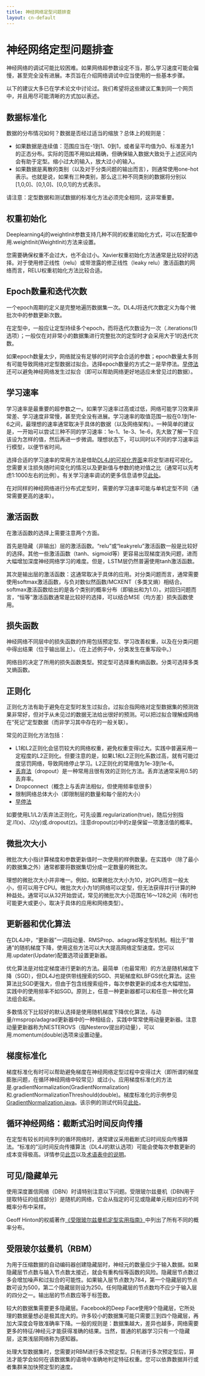 ```yaml
---
title: 神经网络定型问题排查
layout: cn-default
---
```


# 神经网络定型问题排查

神经网络的调试可能比较困难。如果网络超参数设定不当，那么学习速度可能会偏慢，甚至完全没有进展。本页旨在介绍网络调试中应当使用的一些基本步骤。

以下的建议大多已在学术论文中讨论过。我们希望将这些建议汇集到同一个网页中，并且用尽可能清晰的方式加以表述。

## 数据标准化

数据的分布情况如何？数据是否经过适当的缩放？总体上的规则是：

- 如果数据是连续值：范围应当在-1到1、0到1，或者呈平均值为0、标准差为1的正态分布。实际的范围不用如此精确，但确保输入数据大致处于上述区间内会有助于定型。缩小过大的输入，放大过小的输入。
- 如果数据是离散的类别（以及对于分类问题的输出而言），则通常使用one-hot表示。也就是说，如果有三种类别，那么这三种不同类别的数据将分别以[1,0,0]、[0,1,0]、[0,0,1]的方式表示。

请注意：定型数据和测试数据的标准化方法必须完全相同，这非常重要。

## 权重初始化

Deeplearning4j的weightInit参数支持几种不同的权重初始化方式，可以在配置中用.weightInit(WeightInit)方法来设置。

您需要确保权重不会过大，也不会过小。Xavier权重初始化方法通常是比较好的选择。对于使用修正线性（relu）或带泄露的修正线性（leaky relu）激活函数的网络而言，RELU权重初始化方法比较合适。

## Epoch数量和迭代次数

一个epoch周期的定义是完整地遍历数据集一次。DL4J将迭代次数定义为每个微批次中的参数更新次数。

在定型中，一般应让定型持续多个epoch，而将迭代次数设为一次（.iterations(1)选项）；一般仅在对非常小的数据集进行完整批次的定型时才会采用大于1的迭代次数。

如果epoch数量太少，网络就没有足够的时间学会合适的参数；epoch数量太多则有可能导致网络对定型数据过拟合。选择epoch数量的方式之一是早停法。[早停法](http://deeplearning4j.org/cn/earlystopping)还可以避免神经网络发生过拟合（即可以帮助网络更好地适应未曾见过的数据）。

## 学习速率

学习速率是最重要的超参数之一。如果学习速率过高或过低，网络可能学习效果非常差、学习速度非常慢，甚至完全没有进展。学习速率的取值范围一般在0.1到1e-6之间，最理想的速率通常取决于具体的数据（以及网络架构）。一种简单的建议是，一开始可以尝试三种不同的学习速率：1e-1、1e-3、1e-6，先大致了解一下应该设为怎样的值，然后再进一步微调。理想状态下，可以同时以不同的学习速率运行模型，以便节省时间。

选择合适的学习速率的常用方法是借助[DL4J的可视化界面](http://deeplearning4j.org/visualization)来将定型进程可视化。您需要关注损失随时间变化的情况以及更新值与参数的绝对值之比（通常可以先考虑1:1000左右的比例）。有关学习速率调试的更多信息请参见[此处](http://cs231n.github.io/neural-networks-3/#baby)。

在对同样的神经网络进行分布式定型时，需要的学习速率可能与单机定型不同（通常需要更高的速率）。

## 激活函数

在激活函数的选择上需要注意两个方面。

首先是隐藏（非输出）层的激活函数。“relu”或“leakyrelu”激活函数一般是比较好的选择。其他一些激活函数（tanh、sigmoid等）更容易出现梯度消失问题，进而大幅增加深度神经网络学习的难度。但是，LSTM层仍然普遍使用tanh激活函数。

其次是输出层的激活函数：这通常取决于具体的应用。对分类问题而言，通常需要使用softmax激活函数，与负对数似然函数/MCXENT（多类叉熵）相结合。softmax激活函数给出的是各个类别的概率分布（即输出和为1.0）。对回归问题而言，“恒等”激活函数通常是比较好的选择，可以结合MSE（均方差）损失函数使用。

## 损失函数

神经网络不同层中的损失函数的作用包括预定型、学习改善权重，以及在分类问题中得出结果（位于输出层上）。（在上述例子中，分类发生在重写段中。）

网络目的决定了所用的损失函数类型。预定型可选择重构熵函数。分类可选择多类叉熵函数。

## 正则化

正则化方法有助于避免在定型时发生过拟合。过拟合指网络对定型数据集的预测效果非常好，但对于从未见过的数据无法给出很好的预测。可以把过拟合理解成网络在“死记”定型数据（而非学习其中存在的一般关联）。

常见的正则化方法包括：

- L1和L2正则化会惩罚较大的网络权重，避免权重变得过大。实践中普遍采用一定程度的L2正则化。但要注意的是，如果L1和L2正则化系数过高，就有可能过度惩罚网络，导致网络停止学习。L2正则化的常用值为1e-3到1e-6。
- [丢弃法](./glossary.html#dropout)（dropout）是一种常用且很有效的正则化方法。丢弃法通常采用0.5的丢弃率。
- Dropconnect（概念上与丢弃法相似，但使用频率低很多）
- 限制网络总体大小（即限制层的数量和每个层的大小）
- [早停法](http://deeplearning4j.org/earlystopping)

如要使用L1/L2/丢弃法正则化，可先设置.regularization(true)，随后分别指定.l1(x)、.l2(y)或.dropout(z)。注意dropout(z)中的z是保留一项激活值的概率。

## 微批次大小

微批次大小指计算梯度和参数更新值时一次使用的样例数量。在实践中（除了最小的数据集之外）通常都要将数据集切分成一定数量的微批次。

理想的微批次大小并非唯一。例如，如果微批次大小为10，对GPU而言一般太小，但可以用于CPU。微批次大小为1的网络可以定型，但无法获得并行计算的种种益处。通常可以从32开始尝试，常见的微批次大小范围在16～128之间（有时也可能更大或更小，取决于具体的应用和网络类型）。

## 更新器和优化算法

在DL4J中，“更新器”一词指动量、RMSProp、adagrad等定型机制。相比于“普通”的随机梯度下降，使用这些方法可以大大提高网络定型速度。您可以用.updater(Updater)配置选项设置更新器。

优化算法是对给定梯度进行更新的方法。最简单（也最常用）的方法是随机梯度下降（SGD），但DL4J也提供带线搜索的SGD、共轭梯度和LBFGS优化算法。这些算法比SGD更强大，但由于包含线搜索组件，每次参数更新的成本也大幅增加，实践中的使用频率不如SGD。原则上，任意一种更新器都可以和任意一种优化算法组合起来。

多数情况下比较好的默认选择是使用随机梯度下降优化算法，与动量/rmsprop/adagrad更新器中的一种相结合，实践中常常使用动量更新器。注意动量更新器称为NESTEROVS（指Nesterov提出的动量），可以用.momentum(double)选项来设置动量。

## 梯度标准化

梯度标准化有时可以帮助避免梯度在神经网络定型过程中变得过大（即所谓的梯度膨胀问题，在循环神经网络中较常见）或过小。应用梯度标准化的方法是.gradientNormalization(GradientNormalization)和.gradientNormalizationThreshould(double)。梯度标准化的示例参见[GradientNormalization.java](https://github.com/deeplearning4j/deeplearning4j/blob/master/deeplearning4j-nn/src/main/java/org/deeplearning4j/nn/conf/GradientNormalization.java)。该示例的测试代码见[此处](https://github.com/deeplearning4j/deeplearning4j/blob/master/deeplearning4j-core/src/test/java/org/deeplearning4j/nn/updater/TestGradientNormalization.java)。

## 循环神经网络：截断式沿时间反向传播

在定型有较长时间序列的循环网络时，通常建议采用截断式沿时间反向传播算法。“标准的”沿时间反向传播算法（DL4J的默认选项）可能会使每次参数更新的成本变得极高。详情参见[此页](http://deeplearning4j.org/cn/usingrnns)以及[术语表中的说明](./glossary.html#backprop)。

## 可见/隐藏单元

使用深度置信网络（DBN）时请特别注意以下问题。受限玻尔兹曼机（DBN用于提取特征的组成部分）是随机的网络，它会从指定的可见或隐藏单元相对应的不同概率分布中采样。 

Geoff Hinton的权威著作[《受限玻尔兹曼机定型实用指南》](https://www.cs.toronto.edu/~hinton/absps/guideTR.pdf)中列出了所有不同的概率分布。

## 受限玻尔兹曼机（RBM）

为用于压缩数据的自动编码器创建隐藏层时，神经元的数量应少于输入数据。如果隐藏层节点数与输入节点数太接近，就会有重构恒等函数的风险。隐藏层节点数过多会增加噪声和过拟合的可能性。如果输入层节点数为784，第一个隐藏层的节点数可设为500，第二个隐藏层则设为250。任何隐藏层的节点数均不应少于输入层的四分之一。输出层的节点数应等于标签数。

较大的数据集需要更多隐藏层。Facebook的Deep Face使用9个隐藏层，它所处理的数据量想必是极其庞大的。许多较小的数据集可能只需要三到四个隐藏层，再加大深度会导致准确率下降。一般的规则是：数据集越大，差异也越多，网络需要更多的特征/神经元才能获得准确的结果。当然，普通的机器学习只有一个隐藏层，这类浅层网络称为感知器。

处理大型数据集时，您需要对RBM进行多次预定型。只有进行多次预定型后，算法才能学会如何在该数据集的语境中准确地判定特征权重。您可以依靠数据并行或者集群来加快预定型的速度。
